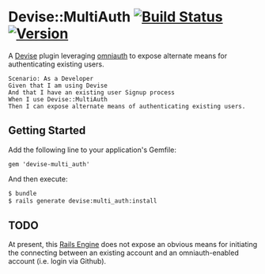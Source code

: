# Devise::MultiAuth [![Build Status](https://travis-ci.org/jeremyf/devise-multi_auth.png?branch=master)](https://travis-ci.org/jeremyf/devise-multi_auth) [![Version](https://badge.fury.io/rb/devise-multi_auth.png)](http://badge.fury.io/rb/devise-multi_auth)

A [Devise](https://github.com/plataformatec/devise) plugin leveraging [omniauth](https://github.com/intridea/omniauth) to
expose alternate means for authenticating existing users.

```gherkin
Scenario: As a Developer
Given that I am using Devise
And that I have an existing user Signup process
When I use Devise::MultiAuth
Then I can expose alternate means of authenticating existing users.
```

## Getting Started

Add the following line to your application's Gemfile:

    gem 'devise-multi_auth'

And then execute:
```bash
$ bundle
$ rails generate devise:multi_auth:install
```

## TODO

At present, this [Rails Engine](http://guides.rubyonrails.org/engines.html) does not expose an obvious means for initiating the connecting between an existing account and an omniauth-enabled account (i.e. login via Github).